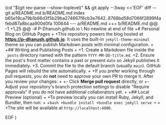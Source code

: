  (cd "$(git rev-parse --show-toplevel)" && git apply --3way <<'EOF' 
diff --git a/README.md b/README.md
index b65e19ca79b1b86d3f5b29ba274667f6cb3e7642..8768bd58d7066f2899f4afebd87a8bcaa900d0fa 100644
--- a/README.md
+++ b/README.md
@@ -1 +1,25 @@
-# P-Dhanush.github.io
\ No newline at end of file
+# Personal Blog on GitHub Pages
+
+This repository powers the blog hosted at **https://p-dhanush.github.io**. It uses the built-in `jekyll-theme-minimal` theme so you can publish Markdown posts with minimal configuration.
+
+## Writing and Publishing Posts
+
+1. Create a Markdown file inside the `_posts` directory named with the pattern `YYYY-MM-DD-title.md`.
+2. Ensure the post's front matter contains a past or present `date` so Jekyll publishes it immediately.
+3. Commit the file to the default branch (usually `main`). GitHub Pages will rebuild the site automatically.
+
+If you prefer working through pull requests, you do **not** need to approve your own PR to merge it. After you review your changes:
+
+- Click **Merge pull request** directly, or
+- Adjust your repository's branch protection settings to disable "Require approvals" if you do not have additional collaborators yet.
+
+## Local Preview (optional)
+
+To preview locally you can install Ruby, Jekyll, and Bundler, then run:
+
+```bash
+bundle install
+bundle exec jekyll serve
+```
+
+The site will be available at `http://localhost:4000`.
 
EOF
)

